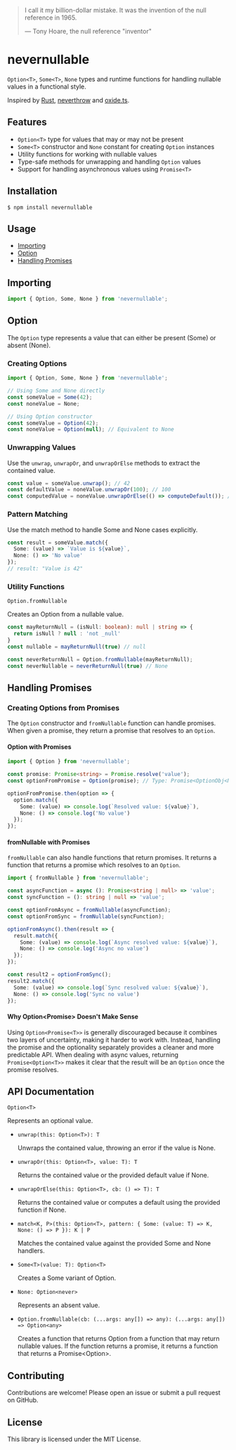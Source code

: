 > I call it my billion-dollar mistake. It was the invention of the null reference in 1965.
>
> — Tony Hoare, the null reference "inventor"

# nevernullable

`Option<T>`, `Some<T>`, `None` types and runtime functions for handling nullable values in a functional style.

Inspired by [Rust](https://www.rust-lang.org/), [neverthrow](https://github.com/supermacro/neverthrow) and [oxide.ts](https://github.com/traverse1984/oxide.ts).

## Features

- `Option<T>` type for values that may or may not be present
- `Some<T>` constructor and `None` constant for creating `Option` instances
- Utility functions for working with nullable values
- Type-safe methods for unwrapping and handling `Option` values
- Support for handling asynchronous values using `Promise<T>`

## Installation

```
$ npm install nevernullable
```

## Usage

- [Importing](#importing)
- [Option](#option)
- [Handling Promises](#handling-promises)

## Importing

```typescript
import { Option, Some, None } from 'nevernullable';
```

## Option

The `Option` type represents a value that can either be present (Some) or absent (None).

### Creating Options

```typescript
import { Option, Some, None } from 'nevernullable';

// Using Some and None directly
const someValue = Some(42);
const noneValue = None;

// Using Option constructor
const someValue = Option(42);
const noneValue = Option(null); // Equivalent to None
```

### Unwrapping Values

Use the `unwrap`, `unwrapOr`, and `unwrapOrElse` methods to extract the contained value.

```typescript
const value = someValue.unwrap(); // 42
const defaultValue = noneValue.unwrapOr(100); // 100
const computedValue = noneValue.unwrapOrElse(() => computeDefault()); // Result of computeDefault()
```

### Pattern Matching

Use the match method to handle Some and None cases explicitly.

```typescript
const result = someValue.match({
  Some: (value) => `Value is ${value}`,
  None: () => 'No value'
});
// result: "Value is 42"
```

### Utility Functions

`Option.fromNullable`

Creates an Option from a nullable value.

```typescript
const mayReturnNull = (isNull: boolean): null | string => {
  return isNull ? null : 'not _null'
}
const nullable = mayReturnNull(true) // null

const neverReturnNull = Option.fromNullable(mayReturnNull);
const neverNullable = neverReturnNull(true) // None
```

## Handling Promises

### Creating Options from Promises

The `Option` constructor and `fromNullable` function can handle promises. When given a promise, they return a promise that resolves to an `Option`.

#### Option with Promises

```typescript
import { Option } from 'nevernullable';

const promise: Promise<string> = Promise.resolve('value');
const optionFromPromise = Option(promise); // Type: Promise<OptionObj<NonNullable<string>>>

optionFromPromise.then(option => {
  option.match({
    Some: (value) => console.log(`Resolved value: ${value}`),
    None: () => console.log('No value')
  });
});
```

#### fromNullable with Promises

`fromNullable` can also handle functions that return promises. It returns a function that returns a promise which resolves to an `Option`.

```typescript
import { fromNullable } from 'nevernullable';

const asyncFunction = async (): Promise<string | null> => 'value';
const syncFunction = (): string | null => 'value';

const optionFromAsync = fromNullable(asyncFunction);
const optionFromSync = fromNullable(syncFunction);

optionFromAsync().then(result => {
  result.match({
    Some: (value) => console.log(`Async resolved value: ${value}`),
    None: () => console.log('Async no value')
  });
});

const result2 = optionFromSync();
result2.match({
  Some: (value) => console.log(`Sync resolved value: ${value}`),
  None: () => console.log('Sync no value')
});
```

#### Why Option<Promise<T>> Doesn't Make Sense

Using `Option<Promise<T>>` is generally discouraged because it combines two layers of uncertainty, making it harder to work with. Instead, handling the promise and the optionality separately provides a cleaner and more predictable API. When dealing with async values, returning `Promise<Option<T>>` makes it clear that the result will be an `Option` once the promise resolves.

## API Documentation

`Option<T>`

Represents an optional value.

- `unwrap(this: Option<T>): T`

    Unwraps the contained value, throwing an error if the value is None.

- `unwrapOr(this: Option<T>, value: T): T`

    Returns the contained value or the provided default value if None.

- `unwrapOrElse(this: Option<T>, cb: () => T): T`

    Returns the contained value or computes a default using the provided function if None.

- `match<K, P>(this: Option<T>, pattern: { Some: (value: T) => K, None: () => P }): K | P`

    Matches the contained value against the provided Some and None handlers.

- `Some<T>(value: T): Option<T>`

    Creates a Some variant of Option.

- `None: Option<never>`

    Represents an absent value.

- `Option.fromNullable(cb: (...args: any[]) => any): (...args: any[]) => Option<any>`

    Creates a function that returns Option from a function that may return nullable values. If the function returns a promise, it returns a function that returns a Promise<Option<T>>.

## Contributing

Contributions are welcome! Please open an issue or submit a pull request on GitHub.

## License

This library is licensed under the MIT License.




